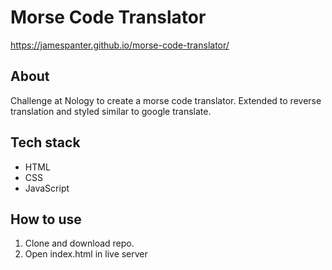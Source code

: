 # Morse Code Translator

https://jamespanter.github.io/morse-code-translator/

## About
Challenge at Nology to create a morse code translator. Extended to reverse translation and styled similar to google translate.

## Tech stack
* HTML
* CSS
* JavaScript

## How to use
1. Clone and download repo.
2. Open index.html in live server
